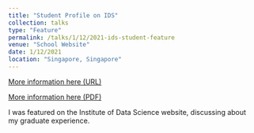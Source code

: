 ```yaml
---
title: "Student Profile on IDS"
collection: talks
type: "Feature"
permalink: /talks/1/12/2021-ids-student-feature
venue: "School Website"
date: 1/12/2021
location: "Singapore, Singapore"
---
```


[More information here (URL)](https://nusgs.nus.edu.sg/student-profile-fiona-anting-tan/)

<a href='../files/features/2021_IDS_QnA_Feature.pdf'>More information here (PDF)</a>

I was featured on the Institute of Data Science website, discussing about my graduate experience.

